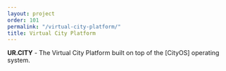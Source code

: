 ```yaml
---
layout: project
order: 101
permalink: "/virtual-city-platform/"
title: Virtual City Platform
---
```


**UR.CITY** - The Virtual City Platform built on top of the [CityOS] operating system.

